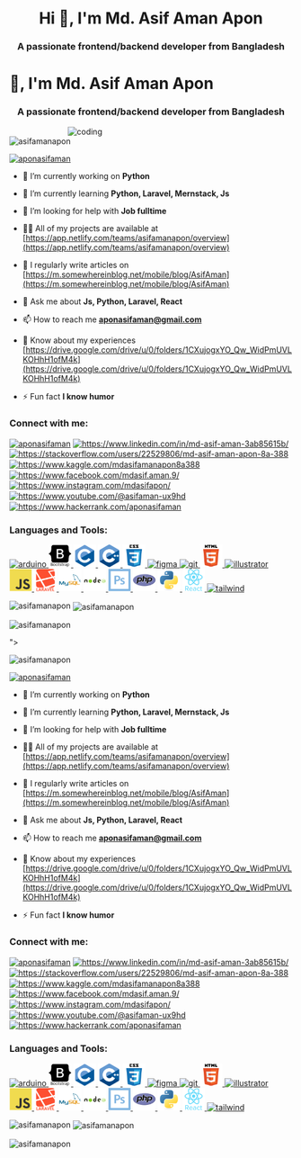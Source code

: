 <h1 align="center">Hi 👋, I'm Md. Asif Aman Apon</h1>
<h3 align="center">A passionate frontend/backend developer from Bangladesh</h3>

<h1> 👋, I'm Md. Asif Aman Apon</h1>
<h3 align="center">A passionate frontend/backend developer from Bangladesh</h3>

<img align="right" alt="coding" width="400" src="https://www.google.com/url?sa=i&url=https%3A%2F%2Ftenor.com%2Fview%2Fprogrammer-gif-19019116&psig=AOvVaw21SE8uhLR3CdduYvPXexEI&ust=1694382546962000&source=images&cd=vfe&opi=89978449&ved=0CBAQjRxqFwoTCNCB8IfBnoEDFQAAAAAdAAAAABAT">

<p align="left"> <img src="https://komarev.com/ghpvc/?username=asifamanapon&label=Profile%20views&color=0e75b6&style=flat" alt="asifamanapon" > </p>

<p align="left"> <a href="https://twitter.com/aponasifaman" target="blank"><img src="https://img.shields.io/twitter/follow/aponasifaman?logo=twitter&style=for-the-badge" alt="aponasifaman" /></a> </p>

- 🔭 I’m currently working on **Python**

- 🌱 I’m currently learning **Python, Laravel, Mernstack, Js**

- 🤝 I’m looking for help with **Job fulltime**

- 👨‍💻 All of my projects are available at [https://app.netlify.com/teams/asifamanapon/overview](https://app.netlify.com/teams/asifamanapon/overview)

- 📝 I regularly write articles on [https://m.somewhereinblog.net/mobile/blog/AsifAman](https://m.somewhereinblog.net/mobile/blog/AsifAman)

- 💬 Ask me about **Js, Python, Laravel, React**

- 📫 How to reach me **aponasifaman@gmail.com**

- 📄 Know about my experiences [https://drive.google.com/drive/u/0/folders/1CXujogxYO_Qw_WidPmUVLKOHhH1ofM4k](https://drive.google.com/drive/u/0/folders/1CXujogxYO_Qw_WidPmUVLKOHhH1ofM4k)

- ⚡ Fun fact **I know humor**

<h3 align="left">Connect with me:</h3>
<p align="left">
<a href="https://twitter.com/aponasifaman" target="blank"><img align="center" src="https://raw.githubusercontent.com/rahuldkjain/github-profile-readme-generator/master/src/images/icons/Social/twitter.svg" alt="aponasifaman" height="30" width="40" /></a>
<a href="https://linkedin.com/in/https://www.linkedin.com/in/md-asif-aman-3ab85615b/" target="blank"><img align="center" src="https://raw.githubusercontent.com/rahuldkjain/github-profile-readme-generator/master/src/images/icons/Social/linked-in-alt.svg" alt="https://www.linkedin.com/in/md-asif-aman-3ab85615b/" height="30" width="40" /></a>
<a href="https://stackoverflow.com/users/https://stackoverflow.com/users/22529806/md-asif-aman-apon-8a-388" target="blank"><img align="center" src="https://raw.githubusercontent.com/rahuldkjain/github-profile-readme-generator/master/src/images/icons/Social/stack-overflow.svg" alt="https://stackoverflow.com/users/22529806/md-asif-aman-apon-8a-388" height="30" width="40" /></a>
<a href="https://kaggle.com/https://www.kaggle.com/mdasifamanapon8a388" target="blank"><img align="center" src="https://raw.githubusercontent.com/rahuldkjain/github-profile-readme-generator/master/src/images/icons/Social/kaggle.svg" alt="https://www.kaggle.com/mdasifamanapon8a388" height="30" width="40" /></a>
<a href="https://fb.com/https://www.facebook.com/mdasif.aman.9/" target="blank"><img align="center" src="https://raw.githubusercontent.com/rahuldkjain/github-profile-readme-generator/master/src/images/icons/Social/facebook.svg" alt="https://www.facebook.com/mdasif.aman.9/" height="30" width="40" /></a>
<a href="https://instagram.com/https://www.instagram.com/mdasifapon/" target="blank"><img align="center" src="https://raw.githubusercontent.com/rahuldkjain/github-profile-readme-generator/master/src/images/icons/Social/instagram.svg" alt="https://www.instagram.com/mdasifapon/" height="30" width="40" /></a>
<a href="https://www.youtube.com/c/https://www.youtube.com/@asifaman-ux9hd" target="blank"><img align="center" src="https://raw.githubusercontent.com/rahuldkjain/github-profile-readme-generator/master/src/images/icons/Social/youtube.svg" alt="https://www.youtube.com/@asifaman-ux9hd" height="30" width="40" /></a>
<a href="https://www.hackerrank.com/https://www.hackerrank.com/aponasifaman" target="blank"><img align="center" src="https://raw.githubusercontent.com/rahuldkjain/github-profile-readme-generator/master/src/images/icons/Social/hackerrank.svg" alt="https://www.hackerrank.com/aponasifaman" height="30" width="40" /></a>
</p>

<h3 align="left">Languages and Tools:</h3>
<p align="left"> <a href="https://www.arduino.cc/" target="_blank" rel="noreferrer"> <img src="https://cdn.worldvectorlogo.com/logos/arduino-1.svg" alt="arduino" width="40" height="40"/> </a> <a href="https://getbootstrap.com" target="_blank" rel="noreferrer"> <img src="https://raw.githubusercontent.com/devicons/devicon/master/icons/bootstrap/bootstrap-plain-wordmark.svg" alt="bootstrap" width="40" height="40"/> </a> <a href="https://www.cprogramming.com/" target="_blank" rel="noreferrer"> <img src="https://raw.githubusercontent.com/devicons/devicon/master/icons/c/c-original.svg" alt="c" width="40" height="40"/> </a> <a href="https://www.w3schools.com/cpp/" target="_blank" rel="noreferrer"> <img src="https://raw.githubusercontent.com/devicons/devicon/master/icons/cplusplus/cplusplus-original.svg" alt="cplusplus" width="40" height="40"/> </a> <a href="https://www.w3schools.com/css/" target="_blank" rel="noreferrer"> <img src="https://raw.githubusercontent.com/devicons/devicon/master/icons/css3/css3-original-wordmark.svg" alt="css3" width="40" height="40"/> </a> <a href="https://www.figma.com/" target="_blank" rel="noreferrer"> <img src="https://www.vectorlogo.zone/logos/figma/figma-icon.svg" alt="figma" width="40" height="40"/> </a> <a href="https://git-scm.com/" target="_blank" rel="noreferrer"> <img src="https://www.vectorlogo.zone/logos/git-scm/git-scm-icon.svg" alt="git" width="40" height="40"/> </a> <a href="https://www.w3.org/html/" target="_blank" rel="noreferrer"> <img src="https://raw.githubusercontent.com/devicons/devicon/master/icons/html5/html5-original-wordmark.svg" alt="html5" width="40" height="40"/> </a> <a href="https://www.adobe.com/in/products/illustrator.html" target="_blank" rel="noreferrer"> <img src="https://www.vectorlogo.zone/logos/adobe_illustrator/adobe_illustrator-icon.svg" alt="illustrator" width="40" height="40"/> </a> <a href="https://developer.mozilla.org/en-US/docs/Web/JavaScript" target="_blank" rel="noreferrer"> <img src="https://raw.githubusercontent.com/devicons/devicon/master/icons/javascript/javascript-original.svg" alt="javascript" width="40" height="40"/> </a> <a href="https://laravel.com/" target="_blank" rel="noreferrer"> <img src="https://raw.githubusercontent.com/devicons/devicon/master/icons/laravel/laravel-plain-wordmark.svg" alt="laravel" width="40" height="40"/> </a> <a href="https://www.mysql.com/" target="_blank" rel="noreferrer"> <img src="https://raw.githubusercontent.com/devicons/devicon/master/icons/mysql/mysql-original-wordmark.svg" alt="mysql" width="40" height="40"/> </a> <a href="https://nodejs.org" target="_blank" rel="noreferrer"> <img src="https://raw.githubusercontent.com/devicons/devicon/master/icons/nodejs/nodejs-original-wordmark.svg" alt="nodejs" width="40" height="40"/> </a> <a href="https://www.photoshop.com/en" target="_blank" rel="noreferrer"> <img src="https://raw.githubusercontent.com/devicons/devicon/master/icons/photoshop/photoshop-line.svg" alt="photoshop" width="40" height="40"/> </a> <a href="https://www.php.net" target="_blank" rel="noreferrer"> <img src="https://raw.githubusercontent.com/devicons/devicon/master/icons/php/php-original.svg" alt="php" width="40" height="40"/> </a> <a href="https://www.python.org" target="_blank" rel="noreferrer"> <img src="https://raw.githubusercontent.com/devicons/devicon/master/icons/python/python-original.svg" alt="python" width="40" height="40"/> </a> <a href="https://reactjs.org/" target="_blank" rel="noreferrer"> <img src="https://raw.githubusercontent.com/devicons/devicon/master/icons/react/react-original-wordmark.svg" alt="react" width="40" height="40"/> </a> <a href="https://tailwindcss.com/" target="_blank" rel="noreferrer"> <img src="https://www.vectorlogo.zone/logos/tailwindcss/tailwindcss-icon.svg" alt="tailwind" width="40" height="40"/> </a> </p>

<p><img align="left" src="https://github-readme-stats.vercel.app/api/top-langs?username=asifamanapon&show_icons=true&locale=en&layout=compact" alt="asifamanapon" /></p>

<p>&nbsp;<img align="center" src="https://github-readme-stats.vercel.app/api?username=asifamanapon&show_icons=true&locale=en" alt="asifamanapon" /></p>

<p><img align="center" src="https://github-readme-streak-stats.herokuapp.com/?user=asifamanapon&" alt="asifamanapon" /></p>">

<p align="left"> <img src="https://komarev.com/ghpvc/?username=asifamanapon&label=Profile%20views&color=0e75b6&style=flat" alt="asifamanapon" /> </p>

<p align="left"> <a href="https://twitter.com/aponasifaman" target="blank"><img src="https://img.shields.io/twitter/follow/aponasifaman?logo=twitter&style=for-the-badge" alt="aponasifaman" /></a> </p>

- 🔭 I’m currently working on **Python**

- 🌱 I’m currently learning **Python, Laravel, Mernstack, Js**

- 🤝 I’m looking for help with **Job fulltime**

- 👨‍💻 All of my projects are available at [https://app.netlify.com/teams/asifamanapon/overview](https://app.netlify.com/teams/asifamanapon/overview)

- 📝 I regularly write articles on [https://m.somewhereinblog.net/mobile/blog/AsifAman](https://m.somewhereinblog.net/mobile/blog/AsifAman)

- 💬 Ask me about **Js, Python, Laravel, React**

- 📫 How to reach me **aponasifaman@gmail.com**

- 📄 Know about my experiences [https://drive.google.com/drive/u/0/folders/1CXujogxYO_Qw_WidPmUVLKOHhH1ofM4k](https://drive.google.com/drive/u/0/folders/1CXujogxYO_Qw_WidPmUVLKOHhH1ofM4k)

- ⚡ Fun fact **I know humor**

<h3 align="left">Connect with me:</h3>
<p align="left">
<a href="https://twitter.com/aponasifaman" target="blank"><img align="center" src="https://raw.githubusercontent.com/rahuldkjain/github-profile-readme-generator/master/src/images/icons/Social/twitter.svg" alt="aponasifaman" height="30" width="40" /></a>
<a href="https://linkedin.com/in/https://www.linkedin.com/in/md-asif-aman-3ab85615b/" target="blank"><img align="center" src="https://raw.githubusercontent.com/rahuldkjain/github-profile-readme-generator/master/src/images/icons/Social/linked-in-alt.svg" alt="https://www.linkedin.com/in/md-asif-aman-3ab85615b/" height="30" width="40" /></a>
<a href="https://stackoverflow.com/users/https://stackoverflow.com/users/22529806/md-asif-aman-apon-8a-388" target="blank"><img align="center" src="https://raw.githubusercontent.com/rahuldkjain/github-profile-readme-generator/master/src/images/icons/Social/stack-overflow.svg" alt="https://stackoverflow.com/users/22529806/md-asif-aman-apon-8a-388" height="30" width="40" /></a>
<a href="https://kaggle.com/https://www.kaggle.com/mdasifamanapon8a388" target="blank"><img align="center" src="https://raw.githubusercontent.com/rahuldkjain/github-profile-readme-generator/master/src/images/icons/Social/kaggle.svg" alt="https://www.kaggle.com/mdasifamanapon8a388" height="30" width="40" /></a>
<a href="https://fb.com/https://www.facebook.com/mdasif.aman.9/" target="blank"><img align="center" src="https://raw.githubusercontent.com/rahuldkjain/github-profile-readme-generator/master/src/images/icons/Social/facebook.svg" alt="https://www.facebook.com/mdasif.aman.9/" height="30" width="40" /></a>
<a href="https://instagram.com/https://www.instagram.com/mdasifapon/" target="blank"><img align="center" src="https://raw.githubusercontent.com/rahuldkjain/github-profile-readme-generator/master/src/images/icons/Social/instagram.svg" alt="https://www.instagram.com/mdasifapon/" height="30" width="40" /></a>
<a href="https://www.youtube.com/c/https://www.youtube.com/@asifaman-ux9hd" target="blank"><img align="center" src="https://raw.githubusercontent.com/rahuldkjain/github-profile-readme-generator/master/src/images/icons/Social/youtube.svg" alt="https://www.youtube.com/@asifaman-ux9hd" height="30" width="40" /></a>
<a href="https://www.hackerrank.com/https://www.hackerrank.com/aponasifaman" target="blank"><img align="center" src="https://raw.githubusercontent.com/rahuldkjain/github-profile-readme-generator/master/src/images/icons/Social/hackerrank.svg" alt="https://www.hackerrank.com/aponasifaman" height="30" width="40" /></a>
</p>

<h3 align="left">Languages and Tools:</h3>
<p align="left"> <a href="https://www.arduino.cc/" target="_blank" rel="noreferrer"> <img src="https://cdn.worldvectorlogo.com/logos/arduino-1.svg" alt="arduino" width="40" height="40"/> </a> <a href="https://getbootstrap.com" target="_blank" rel="noreferrer"> <img src="https://raw.githubusercontent.com/devicons/devicon/master/icons/bootstrap/bootstrap-plain-wordmark.svg" alt="bootstrap" width="40" height="40"/> </a> <a href="https://www.cprogramming.com/" target="_blank" rel="noreferrer"> <img src="https://raw.githubusercontent.com/devicons/devicon/master/icons/c/c-original.svg" alt="c" width="40" height="40"/> </a> <a href="https://www.w3schools.com/cpp/" target="_blank" rel="noreferrer"> <img src="https://raw.githubusercontent.com/devicons/devicon/master/icons/cplusplus/cplusplus-original.svg" alt="cplusplus" width="40" height="40"/> </a> <a href="https://www.w3schools.com/css/" target="_blank" rel="noreferrer"> <img src="https://raw.githubusercontent.com/devicons/devicon/master/icons/css3/css3-original-wordmark.svg" alt="css3" width="40" height="40"/> </a> <a href="https://www.figma.com/" target="_blank" rel="noreferrer"> <img src="https://www.vectorlogo.zone/logos/figma/figma-icon.svg" alt="figma" width="40" height="40"/> </a> <a href="https://git-scm.com/" target="_blank" rel="noreferrer"> <img src="https://www.vectorlogo.zone/logos/git-scm/git-scm-icon.svg" alt="git" width="40" height="40"/> </a> <a href="https://www.w3.org/html/" target="_blank" rel="noreferrer"> <img src="https://raw.githubusercontent.com/devicons/devicon/master/icons/html5/html5-original-wordmark.svg" alt="html5" width="40" height="40"/> </a> <a href="https://www.adobe.com/in/products/illustrator.html" target="_blank" rel="noreferrer"> <img src="https://www.vectorlogo.zone/logos/adobe_illustrator/adobe_illustrator-icon.svg" alt="illustrator" width="40" height="40"/> </a> <a href="https://developer.mozilla.org/en-US/docs/Web/JavaScript" target="_blank" rel="noreferrer"> <img src="https://raw.githubusercontent.com/devicons/devicon/master/icons/javascript/javascript-original.svg" alt="javascript" width="40" height="40"/> </a> <a href="https://laravel.com/" target="_blank" rel="noreferrer"> <img src="https://raw.githubusercontent.com/devicons/devicon/master/icons/laravel/laravel-plain-wordmark.svg" alt="laravel" width="40" height="40"/> </a> <a href="https://www.mysql.com/" target="_blank" rel="noreferrer"> <img src="https://raw.githubusercontent.com/devicons/devicon/master/icons/mysql/mysql-original-wordmark.svg" alt="mysql" width="40" height="40"/> </a> <a href="https://nodejs.org" target="_blank" rel="noreferrer"> <img src="https://raw.githubusercontent.com/devicons/devicon/master/icons/nodejs/nodejs-original-wordmark.svg" alt="nodejs" width="40" height="40"/> </a> <a href="https://www.photoshop.com/en" target="_blank" rel="noreferrer"> <img src="https://raw.githubusercontent.com/devicons/devicon/master/icons/photoshop/photoshop-line.svg" alt="photoshop" width="40" height="40"/> </a> <a href="https://www.php.net" target="_blank" rel="noreferrer"> <img src="https://raw.githubusercontent.com/devicons/devicon/master/icons/php/php-original.svg" alt="php" width="40" height="40"/> </a> <a href="https://www.python.org" target="_blank" rel="noreferrer"> <img src="https://raw.githubusercontent.com/devicons/devicon/master/icons/python/python-original.svg" alt="python" width="40" height="40"/> </a> <a href="https://reactjs.org/" target="_blank" rel="noreferrer"> <img src="https://raw.githubusercontent.com/devicons/devicon/master/icons/react/react-original-wordmark.svg" alt="react" width="40" height="40"/> </a> <a href="https://tailwindcss.com/" target="_blank" rel="noreferrer"> <img src="https://www.vectorlogo.zone/logos/tailwindcss/tailwindcss-icon.svg" alt="tailwind" width="40" height="40"/> </a> </p>

<p><img align="left" src="https://github-readme-stats.vercel.app/api/top-langs?username=asifamanapon&show_icons=true&locale=en&layout=compact" alt="asifamanapon" /></p>

<p>&nbsp;<img align="center" src="https://github-readme-stats.vercel.app/api?username=asifamanapon&show_icons=true&locale=en" alt="asifamanapon" /></p>

<p><img align="center" src="https://github-readme-streak-stats.herokuapp.com/?user=asifamanapon&" alt="asifamanapon" /></p>
